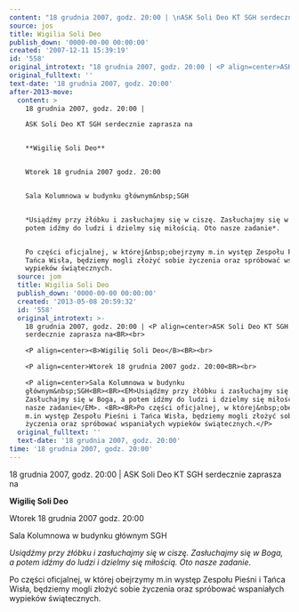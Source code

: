 ```yaml
---
content: "18 grudnia 2007, godz. 20:00 | \nASK Soli Deo KT SGH serdecznie zaprasza na\n\n**Wigilię Soli Deo**\n\nWtorek 18 grudnia 2007 godz. 20:00\n\nSala Kolumnowa w budynku głównym&nbsp;SGH\n\n*Usiądźmy przy żłóbku i zasłuchajmy się w ciszę. Zasłuchajmy się w Boga, a potem idźmy do ludzi i dzielmy się miłością. Oto nasze zadanie*. \n\nPo części oficjalnej, w której&nbsp;obejrzymy m.in występ Zespołu Pieśni i Tańca Wisła, będziemy mogli złożyć sobie życzenia oraz spróbować wspaniałych wypieków świątecznych.\n\n\n<!--CONTENT FROM OLD SERVER (jos before 2013): 18 grudnia 2007, godz. 20:00 | \nASK Soli Deo KT SGH serdecznie zaprasza na\n\n\r\n\n**Wigilię Soli Deo**\n\n\r\n\nWtorek 18 grudnia 2007 godz. 20:00\n\n\r\n\nSala Kolumnowa w budynku głównym&nbsp;SGH\n\n*Usiądźmy przy żłóbku i zasłuchajmy się w ciszę. Zasłuchajmy się w Boga, a potem idźmy do ludzi i dzielmy się miłością. Oto nasze zadanie*. \n\nPo części oficjalnej, w której&nbsp;obejrzymy m.in występ Zespołu Pieśni i Tańca Wisła, będziemy mogli złożyć sobie życzenia oraz spróbować wspaniałych wypieków świątecznych.\n\n-->"
source: jos
title: Wigilia Soli Deo
publish_down: '0000-00-00 00:00:00'
created: '2007-12-11 15:39:19'
id: '558'
original_introtext: "18 grudnia 2007, godz. 20:00 | <P align=center>ASK Soli Deo KT SGH serdecznie zaprasza na<BR><br>\r\n<P align=center><B>Wigilię Soli Deo</B><BR><br>\r\n<P align=center>Wtorek 18 grudnia 2007 godz. 20:00<BR><br>\r\n<P align=center>Sala Kolumnowa w budynku głównym&nbsp;SGH<BR><BR><EM>Usiądźmy przy żłóbku i zasłuchajmy się w ciszę. Zasłuchajmy się w Boga, a potem idźmy do ludzi i dzielmy się miłością. Oto nasze zadanie</EM>. <BR><BR>Po części oficjalnej, w której&nbsp;obejrzymy m.in występ Zespołu Pieśni i Tańca Wisła, będziemy mogli złożyć sobie życzenia oraz spróbować wspaniałych wypieków świątecznych.</P>"
original_fulltext: ''
text-date: '18 grudnia 2007, godz. 20:00'
after-2013-move:
  content: >
    18 grudnia 2007, godz. 20:00 | 

    ASK Soli Deo KT SGH serdecznie zaprasza na


    **Wigilię Soli Deo**


    Wtorek 18 grudnia 2007 godz. 20:00


    Sala Kolumnowa w budynku głównym&nbsp;SGH


    *Usiądźmy przy żłóbku i zasłuchajmy się w ciszę. Zasłuchajmy się w Boga, a
    potem idźmy do ludzi i dzielmy się miłością. Oto nasze zadanie*. 


    Po części oficjalnej, w której&nbsp;obejrzymy m.in występ Zespołu Pieśni i
    Tańca Wisła, będziemy mogli złożyć sobie życzenia oraz spróbować wspaniałych
    wypieków świątecznych.
  source: jom
  title: Wigilia Soli Deo
  publish_down: '0000-00-00 00:00:00'
  created: '2013-05-08 20:59:32'
  id: '558'
  original_introtext: >-
    18 grudnia 2007, godz. 20:00 | <P align=center>ASK Soli Deo KT SGH
    serdecznie zaprasza na<BR><br>

    <P align=center><B>Wigilię Soli Deo</B><BR><br>

    <P align=center>Wtorek 18 grudnia 2007 godz. 20:00<BR><br>

    <P align=center>Sala Kolumnowa w budynku
    głównym&nbsp;SGH<BR><BR><EM>Usiądźmy przy żłóbku i zasłuchajmy się w ciszę.
    Zasłuchajmy się w Boga, a potem idźmy do ludzi i dzielmy się miłością. Oto
    nasze zadanie</EM>. <BR><BR>Po części oficjalnej, w której&nbsp;obejrzymy
    m.in występ Zespołu Pieśni i Tańca Wisła, będziemy mogli złożyć sobie
    życzenia oraz spróbować wspaniałych wypieków świątecznych.</P>
  original_fulltext: ''
  text-date: '18 grudnia 2007, godz. 20:00'
time: '18 grudnia 2007, godz. 20:00'
---
```

18 grudnia 2007, godz. 20:00 | 
ASK Soli Deo KT SGH serdecznie zaprasza na

**Wigilię Soli Deo**

Wtorek 18 grudnia 2007 godz. 20:00

Sala Kolumnowa w budynku głównym&nbsp;SGH

*Usiądźmy przy żłóbku i zasłuchajmy się w ciszę. Zasłuchajmy się w Boga, a potem idźmy do ludzi i dzielmy się miłością. Oto nasze zadanie*. 

Po części oficjalnej, w której&nbsp;obejrzymy m.in występ Zespołu Pieśni i Tańca Wisła, będziemy mogli złożyć sobie życzenia oraz spróbować wspaniałych wypieków świątecznych.


<!--CONTENT FROM OLD SERVER (jos before 2013): 18 grudnia 2007, godz. 20:00 | 
ASK Soli Deo KT SGH serdecznie zaprasza na



**Wigilię Soli Deo**



Wtorek 18 grudnia 2007 godz. 20:00



Sala Kolumnowa w budynku głównym&nbsp;SGH

*Usiądźmy przy żłóbku i zasłuchajmy się w ciszę. Zasłuchajmy się w Boga, a potem idźmy do ludzi i dzielmy się miłością. Oto nasze zadanie*. 

Po części oficjalnej, w której&nbsp;obejrzymy m.in występ Zespołu Pieśni i Tańca Wisła, będziemy mogli złożyć sobie życzenia oraz spróbować wspaniałych wypieków świątecznych.

-->

<!--{{json:{"created_date":"2007-12-11 15:39:19","publish_down":"0000-00-00 00:00:00","id":"558"}}}-->